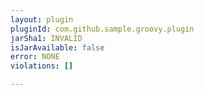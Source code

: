 ```yaml
---
layout: plugin
pluginId: com.github.sample.groovy.plugin
jarSha1: INVALID
isJarAvailable: false
error: NONE
violations: []

---
```

